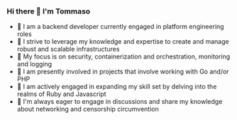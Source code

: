### Hi there 👋 I'm Tommaso 

- 🔧 I am a backend developer currently engaged in platform engineering roles
- 💼 I strive to leverage my knowledge and expertise to create and manage robust and scalable infrastructures
- 🚀 My focus is on security, containerization and orchestration, monitoring and logging
- 🔭 I am presently involved in projects that involve working with Go and/or PHP
- 🌱 I am actively engaged in expanding my skill set by delving into the realms of Ruby and Javascript
- 💬 I'm always eager to engage in discussions and share my knowledge about networking and censorship circumvention
